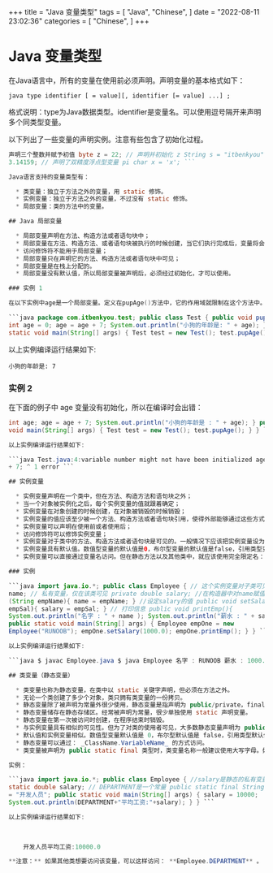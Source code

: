 +++
title = "Java 变量类型"
tags = [
"Java",
"Chinese",
]
date = "2022-08-11 23:02:36"
categories = [
"Chinese",
]
+++
# Java 变量类型

在Java语言中，所有的变量在使用前必须声明。声明变量的基本格式如下：

```java type identifier [ = value][, identifier [= value] ...] ; ```

格式说明：type为Java数据类型。identifier是变量名。可以使用逗号隔开来声明多个同类型变量。

以下列出了一些变量的声明实例。注意有些包含了初始化过程。

```java int a, b, c; // 声明三个int型整数：a、 b、c int d = 3, e = 4, f = 5; //
声明三个整数并赋予初值 byte z = 22; // 声明并初始化 z String s = "itbenkyou"; double pi =
3.14159; // 声明了双精度浮点型变量 pi char x = 'x'; ```

Java语言支持的变量类型有：

  * 类变量：独立于方法之外的变量，用 static 修饰。
  * 实例变量：独立于方法之外的变量，不过没有 static 修饰。 
  * 局部变量：类的方法中的变量。

## Java 局部变量

  * 局部变量声明在方法、构造方法或者语句块中；
  * 局部变量在方法、构造方法、或者语句块被执行的时候创建，当它们执行完成后，变量将会被销毁；
  * 访问修饰符不能用于局部变量；
  * 局部变量只在声明它的方法、构造方法或者语句块中可见；
  * 局部变量是在栈上分配的。
  * 局部变量没有默认值，所以局部变量被声明后，必须经过初始化，才可以使用。

### 实例 1

在以下实例中age是一个局部变量。定义在pupAge()方法中，它的作用域就限制在这个方法中。

```java package com.itbenkyou.test; public class Test { public void pupAge() {
int age = 0; age = age + 7; System.out.println("小狗的年龄是: " + age); } public
static void main(String[] args) { Test test = new Test(); test.pupAge(); } }
```

以上实例编译运行结果如下:

    
    
    小狗的年龄是: 7

### 实例 2

在下面的例子中 age 变量没有初始化，所以在编译时会出错：

```java package com.itbenkyou.test; public class Test { public void pupAge() {
int age; age = age + 7; System.out.println("小狗的年龄是 : " + age); } public static
void main(String[] args) { Test test = new Test(); test.pupAge(); } } ```

以上实例编译运行结果如下:

```java Test.java:4:variable number might not have been initialized age = age
+ 7; ^ 1 error ```

## 实例变量

  * 实例变量声明在一个类中，但在方法、构造方法和语句块之外；
  * 当一个对象被实例化之后，每个实例变量的值就跟着确定；
  * 实例变量在对象创建的时候创建，在对象被销毁的时候销毁；
  * 实例变量的值应该至少被一个方法、构造方法或者语句块引用，使得外部能够通过这些方式获取实例变量信息；
  * 实例变量可以声明在使用前或者使用后；
  * 访问修饰符可以修饰实例变量；
  * 实例变量对于类中的方法、构造方法或者语句块是可见的。一般情况下应该把实例变量设为私有。通过使用访问修饰符可以使实例变量对子类可见；
  * 实例变量具有默认值。数值型变量的默认值是0，布尔型变量的默认值是false，引用类型变量的默认值是null。变量的值可以在声明时指定，也可以在构造方法中指定；
  * 实例变量可以直接通过变量名访问。但在静态方法以及其他类中，就应该使用完全限定名：ObjectReference.VariableName。

### 实例

```java import java.io.*; public class Employee { // 这个实例变量对子类可见 public String
name; // 私有变量，仅在该类可见 private double salary; //在构造器中对name赋值 public Employee
(String empName){ name = empName; } //设定salary的值 public void setSalary(double
empSal){ salary = empSal; } // 打印信息 public void printEmp(){
System.out.println("名字 : " + name ); System.out.println("薪水 : " + salary); }
public static void main(String[] args) { Employee empOne = new
Employee("RUNOOB"); empOne.setSalary(1000.0); empOne.printEmp(); } } ```

以上实例编译运行结果如下:

```java $ javac Employee.java $ java Employee 名字 : RUNOOB 薪水 : 1000.0 ```

## 类变量（静态变量）

  * 类变量也称为静态变量，在类中以 static 关键字声明，但必须在方法之外。
  * 无论一个类创建了多少个对象，类只拥有类变量的一份拷贝。
  * 静态变量除了被声明为常量外很少使用，静态变量是指声明为 public/private，final 和 static 类型的变量。静态变量初始化后不可改变。
  * 静态变量储存在静态存储区。经常被声明为常量，很少单独使用 static 声明变量。
  * 静态变量在第一次被访问时创建，在程序结束时销毁。
  * 与实例变量具有相似的可见性。但为了对类的使用者可见，大多数静态变量声明为 public 类型。
  * 默认值和实例变量相似。数值型变量默认值是 0，布尔型默认值是 false，引用类型默认值是 null。变量的值可以在声明的时候指定，也可以在构造方法中指定。此外，静态变量还可以在静态语句块中初始化。
  * 静态变量可以通过： _ClassName.VariableName_ 的方式访问。
  * 类变量被声明为 public static final 类型时，类变量名称一般建议使用大写字母。如果静态变量不是 public 和 final 类型，其命名方式与实例变量以及局部变量的命名方式一致。

实例：

```java import java.io.*; public class Employee { //salary是静态的私有变量 private
static double salary; // DEPARTMENT是一个常量 public static final String DEPARTMENT
= "开发人员"; public static void main(String[] args) { salary = 10000;
System.out.println(DEPARTMENT+"平均工资:"+salary); } } ```

以上实例编译运行结果如下:

    
    
    开发人员平均工资:10000.0

**注意：** 如果其他类想要访问该变量，可以这样访问： **Employee.DEPARTMENT** 。

